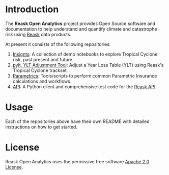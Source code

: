 
# Introduction

The **Reask Open Analytics** project provides Open Source software and documentation to help understand and quantify climate and catastrophe risk using [Reask](https://reask.earth) data products.

At present it consists of the following repositories:

1. [Insignts](https://github.com/reaskearth/insights): A collection of demo notebooks to explore Tropical Cyclone risk, past present and future.
2. [pylt, YLT Adjustment Tool](https://github.com/reaskearth/pylt): Adjust a Year Loss Table (YLT) using Reask's Tropical Cyclone trackset.
3. [Parametrics](https://github.com/reaskearth/parametrics): Tools/scripts to perform common Parametric Insurance calculations and workflows.
4. [API](https://github.com/reaskearth/api): A Python client and comprehensive test code for the [Reask API](https://api.reask.earth/v2/redoc).

# Usage

Each of the repositories above have their own README with detailed instructions on how to get started.

# License

Reask Open Analytics uses the permissive free software [Apache 2.0 License](https://github.com/reaskearth/.github/blob/main/LICENSE.md).
